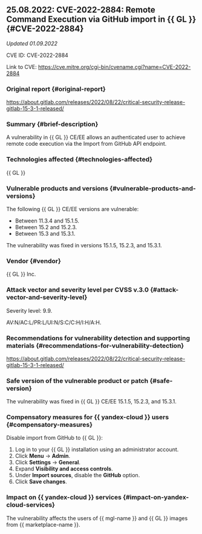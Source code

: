 ## 25.08.2022: CVE-2022-2884: Remote Command Execution via GitHub import in {{ GL }} {#CVE-2022-2884}

_Updated 01.09.2022_

CVE ID: CVE-2022-2884

Link to CVE: <https://cve.mitre.org/cgi-bin/cvename.cgi?name=CVE-2022-2884>

### Original report {#original-report}

<https://about.gitlab.com/releases/2022/08/22/critical-security-release-gitlab-15-3-1-released/>

### Summary {#brief-description}

A vulnerability in {{ GL }} CE/EE allows an authenticated user to achieve remote code execution via the Import from GitHub API endpoint.

### Technologies affected {#technologies-affected}

{{ GL }}

### Vulnerable products and versions {#vulnerable-products-and-versions}

The following {{ GL }} CE/EE versions are vulnerable:
* Between 11.3.4 and 15.1.5.
* Between 15.2 and 15.2.3.
* Between 15.3 and 15.3.1.

The vulnerability was fixed in versions 15.1.5, 15.2.3, and 15.3.1.

### Vendor {#vendor}

{{ GL }} Inc.

### Attack vector and severity level per CVSS v.3.0 {#attack-vector-and-severity-level}

Severity level: 9.9.

AV:N/AC:L/PR:L/UI:N/S:C/C:H/I:H/A:H.

### Recommendations for vulnerability detection and supporting materials {#recommendations-for-vulnerability-detection}

<https://about.gitlab.com/releases/2022/08/22/critical-security-release-gitlab-15-3-1-released/>

### Safe version of the vulnerable product or patch {#safe-version}

The vulnerability was fixed in {{ GL }} CE/EE 15.1.5, 15.2.3, and 15.3.1.

### Compensatory measures for {{ yandex-cloud }} users {#compensatory-measures}

Disable import from GitHub to {{ GL }}:
1. Log in to your {{ GL }} installation using an administrator account.
1. Click **Menu** → **Admin**.
1. Click **Settings** → **General**.
1. Expand **Visibility and access controls**.
1. Under **Import sources**, disable the **GitHub** option.
1. Click **Save changes**.

### Impact on {{ yandex-cloud }} services {#impact-on-yandex-cloud-services}

The vulnerability affects the users of {{ mgl-name }} and {{ GL }} images from {{ marketplace-name }}.

